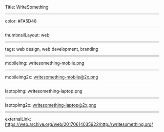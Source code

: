 Title: WriteSomething

----

color: #FA5D48

----

thumbnailLayout: web

----

tags: web design, web development, branding

----

mobileImg: writesomething-mobile.png

----

mobileImg2x: writesomething-mobile@2x.png

----

laptopImg: writesomething-laptop.png

----

laptopImg2x: writesomething-laptop@2x.png

----

externalLink: https://web.archive.org/web/20170614035922/http://writesomething.org/

